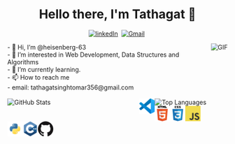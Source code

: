 <p>
  <h1 align="center"><b>Hello there, I'm Tathagat 👋</b></h1>
</p>
<p align="center">
<!-- <br>
<a href=""><img src="https://img.shields.io/badge/facebook-%231877F2.svg?&style=for-the-badge&logo=facebook&logoColor=white" alt="Facebook" /></a>&nbsp;
<a href=""><img src="https://img.shields.io/badge/instagram-%23E4405F.svg?&style=for-the-badge&logo=instagram&logoColor=white" alt="Instagram" /></a>&nbsp; -->
<a href="https://www.linkedin.com/in/tathagat-sinh-tomar-8a0a851a0/"><img src="https://img.shields.io/badge/linkedin-%230077B5.svg?&style=for-the-badge&logo=linkedin&logoColor=white" alt="linkedIn" /></a>&nbsp;
<a href="mailto:tathagatsinghtomar356@gmail.com"><img src="https://img.shields.io/badge/gmail-%23D14836.svg?&style=for-the-badge&logo=gmail&logoColor=white" alt="Gmail"/></a>&nbsp;
</p>
<img align="right" alt="GIF" src="https://c.tenor.com/GN73MKBawZYAAAAi/busy-cute.gif" height="270px">
- 👋 Hi, I’m @heisenberg-63 <br>
- 👀 I’m interested in Web Development, Data Structures and Algorithms <br>
- 🌱 I’m currently learning. <br>
- 📫 How to reach me <br>
- email: tathagatsinghtomar356@gmail.com <br> <br>


<!---
AK09-1/AK09-1 is a ✨ special ✨ repository because its `README.md` (this file) appears on your GitHub profile.
You can click the Preview link to take a look at your changes.
--->
<img align="left" src="https://github-readme-stats.vercel.app/api?username=AK09-1&show_icons=true&theme=radical" width="60%" alt="GitHub Stats">
  <img src="https://github-readme-stats.vercel.app/api/top-langs/?username=AK09-1&show_icons=true&hide_border=true&theme=radical" width="37%" alt="Top Languages">
  <img align="left" alt="Visual Studio Code" width="35px" src="https://raw.githubusercontent.com/github/explore/80688e429a7d4ef2fca1e82350fe8e3517d3494d/topics/visual-studio-code/visual-studio-code.png" />
<img align="left" alt="HTML5" width="35px" src="https://raw.githubusercontent.com/github/explore/80688e429a7d4ef2fca1e82350fe8e3517d3494d/topics/html/html.png" />
<img align="left" alt="CSS3" width="35px" src="https://raw.githubusercontent.com/github/explore/80688e429a7d4ef2fca1e82350fe8e3517d3494d/topics/css/css.png" />
<img align="left" alt="JavaScript" width="35px" src="https://raw.githubusercontent.com/github/explore/80688e429a7d4ef2fca1e82350fe8e3517d3494d/topics/javascript/javascript.png" />
<img align="left" alt="HTML5" width="35px" src="https://raw.githubusercontent.com/github/explore/80688e429a7d4ef2fca1e82350fe8e3517d3494d/topics/python/python.png" />
<img align="left" alt="HTML5" width="35px" src="https://raw.githubusercontent.com/github/explore/80688e429a7d4ef2fca1e82350fe8e3517d3494d/topics/cpp/cpp.png" />
<img align="left" alt="GitHub" width="35px" src="https://raw.githubusercontent.com/github/explore/78df643247d429f6cc873026c0622819ad797942/topics/github/github.png" />
